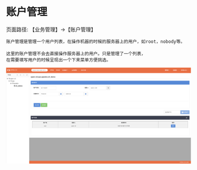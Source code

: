 # 账户管理

页面路径: 【业务管理】->【账户管理】

```
账户管理是管理一个用户列表，在操作机器的时候的服务器上的用户，如root，nobody等。

这里的账户管理不会去直接操作服务器上的用户。只是管理了一个列表，
在需要填写用户的时候呈现出一个下来菜单方便挑选。
```

![账户管理](/账户管理/images/账户管理.png)